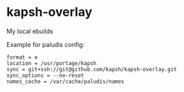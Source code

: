 # kapsh-overlay
My local ebuilds

Example for paludis config:
```
format = e
location = /usr/portage/kapsh
sync = git+ssh://git@github.com/kapsh/kapsh-overlay.git
sync_options = --no-reset
names_cache = /var/cache/paludis/names
```
